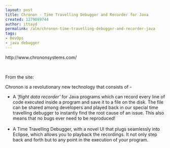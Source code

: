 ```yaml
---
layout: post
title: Chronon - Time Travelling Debugger and Recorder for Java
created: 1279089744
author: ittayd
permalink: /alm/chronon-time-travelling-debugger-and-recorder-java
tags:
- DevOps
- java debugger
---
```

<p>http://www.chrononsystems.com/</p>
<p>&nbsp;</p>
<p>From the site:</p>
<p style="font-size: 14px;">Chronon is a revolutionary new technology that consists of -</p>
<ul>
    <li style="font-size: 14px;">A <i>'flight data recorder'</i> for Java  programs which can record every line of code executed inside a program  and save it to a file on the disk.                                 The file can be shared among developers  and played back in our special time travelling debugger to instantly  find the root cause of an issue.                                 This also means that no bugs ever need  to be reproduced!</li>
    <br />
    <li style="font-size: 14px;">A Time Travelling Debugger, with a novel  UI that plugs seamlessly into Eclipse, which allows you to playback the  recordings. It not  only step back and forth but to any point in the  execution of your program.</li>
</ul>
<p>&nbsp;</p>
